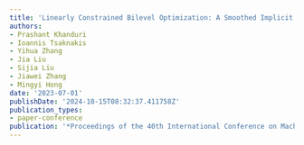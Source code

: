 ```yaml
---
title: 'Linearly Constrained Bilevel Optimization: A Smoothed Implicit Gradient Approach'
authors:
- Prashant Khanduri
- Ioannis Tsaknakis
- Yihua Zhang
- Jia Liu
- Sijia Liu
- Jiawei Zhang
- Mingyi Hong
date: '2023-07-01'
publishDate: '2024-10-15T08:32:37.411758Z'
publication_types:
- paper-conference
publication: '*Proceedings of the 40th International Conference on Machine Learning*'
---
```


